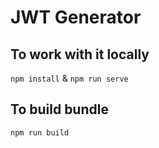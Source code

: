 # JWT Generator

## To work with it locally
`npm install` & `npm run serve`

## To build bundle
`npm run build`
